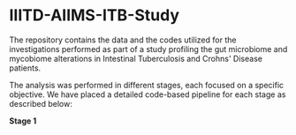 # IIITD-AIIMS-ITB-Study
The repository contains the data and the codes utilized for the investigations performed as part of a study profiling the gut microbiome and mycobiome alterations in Intestinal Tuberculosis and Crohns' Disease patients.

The analysis was performed in different stages, each focused on a specific objective. We have placed a detailed code-based pipeline for each stage as described below:

**Stage 1**
